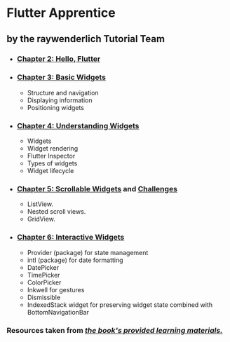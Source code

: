 # Flutter Apprentice 
##  by the raywenderlich Tutorial Team


* ### [Chapter 2: Hello, Flutter](02-hello-flutter\recipes)

* ### [Chapter 3: Basic Widgets](03-basic-widgets\fooderlich)
  * Structure and navigation
  * Displaying information
  * Positioning widgets

* ### [Chapter 4: Understanding Widgets](04-understanding-widgets\fooderlich)
  * Widgets
  * Widget rendering
  * Flutter Inspector
  * Types of widgets
  * Widget lifecycle

* ### [Chapter 5: Scrollable Widgets](05-scrollable-widgets\fooderlich) and [Challenges](05-scrollable-widgets\fooderlich-challenge) 
  * ListView.
  * Nested scroll views.
  * GridView.

* ### [Chapter 6: Interactive Widgets](06-interactive-widgets\fooderlich)
  * Provider (package) for state management
  * intl (package) for date formatting
  * DatePicker
  * TimePicker
  * ColorPicker
  * Inkwell for gestures
  * Dismissible
  * IndexedStack widget for preserving widget state combined with BottomNavigationBar


### Resources taken from [*the book's provided learning materials.*](https://github.com/raywenderlich/flta-materials)





